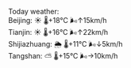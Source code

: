 Today weather:  
Beijing: ☀️   🌡️+18°C 🌬️↑15km/h  
Tianjin: ☀️   🌡️+16°C 🌬️↑22km/h  
Shijiazhuang: 🌦   🌡️+11°C 🌬️↓5km/h  
Tangshan: ⛅️  🌡️+15°C 🌬️→10km/h  
